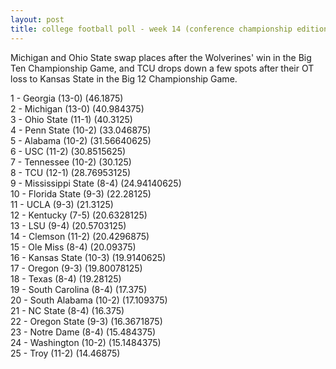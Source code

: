 ```yaml
---
layout: post
title: college football poll - week 14 (conference championship edition)
---
```


Michigan and Ohio State swap places after the Wolverines' win in the Big Ten
Championship Game, and TCU drops down a few spots after their OT loss to Kansas
State in the Big 12 Championship Game.

1 - Georgia (13-0) (46.1875)  
2 - Michigan (13-0) (40.984375)  
3 - Ohio State (11-1) (40.3125)  
4 - Penn State (10-2) (33.046875)  
5 - Alabama (10-2) (31.56640625)  
6 - USC (11-2) (30.8515625)  
7 - Tennessee (10-2) (30.125)  
8 - TCU (12-1) (28.76953125)  
9 - Mississippi State (8-4) (24.94140625)  
10 - Florida State (9-3) (22.28125)  
11 - UCLA (9-3) (21.3125)  
12 - Kentucky (7-5) (20.6328125)  
13 - LSU (9-4) (20.5703125)  
14 - Clemson (11-2) (20.4296875)  
15 - Ole Miss (8-4) (20.09375)  
16 - Kansas State (10-3) (19.9140625)  
17 - Oregon (9-3) (19.80078125)  
18 - Texas (8-4) (19.28125)  
19 - South Carolina (8-4) (17.375)  
20 - South Alabama (10-2) (17.109375)  
21 - NC State (8-4) (16.375)  
22 - Oregon State (9-3) (16.3671875)  
23 - Notre Dame (8-4) (15.484375)  
24 - Washington (10-2) (15.1484375)  
25 - Troy (11-2) (14.46875)  
